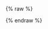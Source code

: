 {% raw %}
<script src="https://unpkg.com/vue/dist/vue.js"></script>
<script>
    (function() {
        if (window.VueGwtExamplesService) {
            window.VueGwtExamplesService.initExamples();
            return;
        }
        
        var script = document.createElement("script");
        script.src = "https://unpkg.com/vue/dist/vue.js";
        script.onload = function () {
            window.FullJsComponent = Vue.extend({
                        template: "<div>I Come In Peace From the JS World.</div>"
            });
            window.FullJsWithMethodsComponent = Vue.extend({
                template: "<div>My Value: {{ value }}. My Value x2: {{ multiplyBy2(value) }}</div>",
                data: function () {
                    return {
                        value: 10
                    }
                },
                methods: {
                    multiplyBy2: function (value) {
                        return value * 2;
                    }
                }
            });
            window.ParentJsComponent = Vue.extend({
                data: function () {
                    return {
                        parentMessage: "This is a message from the Parent"
                    };
                },
                methods: {
                    parentMultiplyBy2: function (value) {
                        return value * 2;
                    }
                },
                computed: {
                    parentComputed: function () {
                        return "Computed Message | " + this.parentMessage;
                    }
                }
            });
        
            var basePath = "/";
            if (window.location.hostname === "axellience.github.io")
                basePath = "/vue-gwt/";
            
            var script = document.createElement("script");
            script.src = basePath + "resources/scripts/VueGwtExamples.nocache.js";
            document.head.appendChild(script);
        }
        document.head.appendChild(script);
	})();
</script>
{% endraw %}